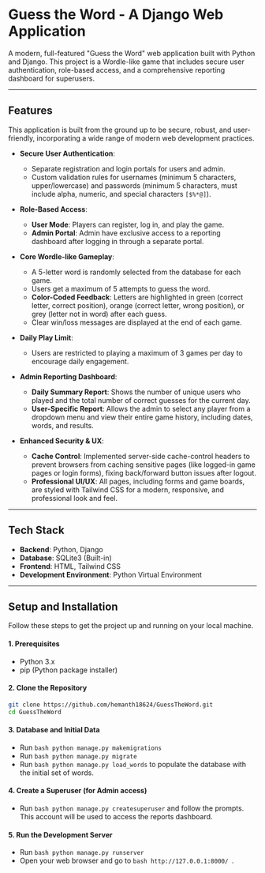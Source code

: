# Guess the Word - A Django Web Application


A modern, full-featured "Guess the Word" web application built with Python and Django. This project is a Wordle-like game that includes secure user authentication, role-based access, and a comprehensive reporting dashboard for superusers.

---

## Features

This application is built from the ground up to be secure, robust, and user-friendly, incorporating a wide range of modern web development practices.

* **Secure User Authentication**:
    * Separate registration and login portals for users and admin.
    * Custom validation rules for usernames (minimum 5 characters, upper/lowercase) and passwords (minimum 5 characters, must include alpha, numeric, and special characters `[$%*@]`).

* **Role-Based Access**:
    * **User Mode**: Players can register, log in, and play the game.
    * **Admin Portal**: Admin have exclusive access to a reporting dashboard after logging in through a separate portal.

* **Core Wordle-like Gameplay**:
    * A 5-letter word is randomly selected from the database for each game.
    * Users get a maximum of 5 attempts to guess the word.
    * **Color-Coded Feedback**: Letters are highlighted in green (correct letter, correct position), orange (correct letter, wrong position), or grey (letter not in word) after each guess.
    * Clear win/loss messages are displayed at the end of each game.

* **Daily Play Limit**:
    * Users are restricted to playing a maximum of 3 games per day to encourage daily engagement.

* **Admin Reporting Dashboard**:
    * **Daily Summary Report**: Shows the number of unique users who played and the total number of correct guesses for the current day.
    * **User-Specific Report**: Allows the admin to select any player from a dropdown menu and view their entire game history, including dates, words, and results.

* **Enhanced Security & UX**:
    * **Cache Control**: Implemented server-side cache-control headers to prevent browsers from caching sensitive pages (like logged-in game pages or login forms), fixing back/forward button issues after logout.
    * **Professional UI/UX**: All pages, including forms and game boards, are styled with Tailwind CSS for a modern, responsive, and professional look and feel.

---

## Tech Stack

* **Backend**: Python, Django
* **Database**: SQLite3 (Built-in)
* **Frontend**: HTML, Tailwind CSS
* **Development Environment**: Python Virtual Environment

---

## Setup and Installation

Follow these steps to get the project up and running on your local machine.

#### 1. Prerequisites
* Python 3.x
* pip (Python package installer)

#### 2. Clone the Repository
```bash
git clone https://github.com/hemanth18624/GuessTheWord.git
cd GuessTheWord
```

#### 3. Database and Initial Data
* Run ```bash python manage.py makemigrations```
* Run ```bash python manage.py migrate ```
* Run ```bash python manage.py load_words``` to populate the database with the initial set of words.

#### 4. Create a Superuser (for Admin access)
* Run ```bash python manage.py createsuperuser``` and follow the prompts. This account will be used to access the reports dashboard.

#### 5. Run the Development Server
* Run ```bash python manage.py runserver```
* Open your web browser and go to ```bash http://127.0.0.1:8000/ ```.

